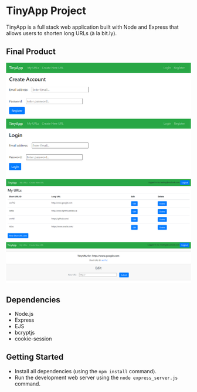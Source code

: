 # TinyApp Project

TinyApp is a full stack web application built with Node and Express that allows users to shorten long URLs (à la bit.ly).

## Final Product

!["Screenshot of Registration Page"](https://github.com/vidhyarani5/tinyapp/blob/main/docs/register.png?raw=true)
!["Screenshot of Login Page"](https://github.com/vidhyarani5/tinyapp/blob/main/docs/Login.png?raw=true)
!["Screenshot of Urls Page"](https://github.com/vidhyarani5/tinyapp/blob/main/docs/urls.png?raw=true)
!["Screenshot of New URL Page"](https://github.com/vidhyarani5/tinyapp/blob/main/docs/updateUrl.png?raw=true)

## Dependencies

- Node.js
- Express
- EJS
- bcryptjs
- cookie-session

## Getting Started

- Install all dependencies (using the `npm install` command).
- Run the development web server using the `node express_server.js` command.